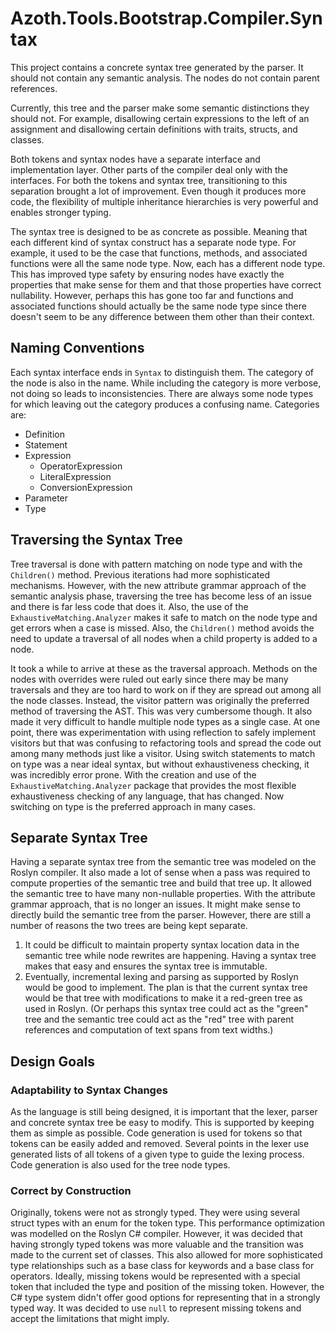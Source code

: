 # Azoth.Tools.Bootstrap.Compiler.Syntax

This project contains a concrete syntax tree generated by the parser. It should not contain any
semantic analysis. The nodes do not contain parent references.

Currently, this tree and the parser make some semantic distinctions they should not. For example,
disallowing certain expressions to the left of an assignment and disallowing certain definitions
with traits, structs, and classes.

Both tokens and syntax nodes have a separate interface and implementation layer. Other parts of the
compiler deal only with the interfaces. For both the tokens and syntax tree, transitioning to this
separation brought a lot of improvement. Even though it produces more code, the flexibility of
multiple inheritance hierarchies is very powerful and enables stronger typing.

The syntax tree is designed to be as concrete as possible. Meaning that each different kind of
syntax construct has a separate node type. For example, it used to be the case that functions,
methods, and associated functions were all the same node type. Now, each has a different node type.
This has improved type safety by ensuring nodes have exactly the properties that make sense for them
and that those properties have correct nullability. However, perhaps this has gone too far and
functions and associated functions should actually be the same node type since there doesn't seem to
be any difference between them other than their context.

## Naming Conventions

Each syntax interface ends in `Syntax` to distinguish them. The category of the node is also in the
name. While including the category is more verbose, not doing so leads to inconsistencies. There are
always some node types for which leaving out the category produces a confusing name. Categories are:

* Definition
* Statement
* Expression
  * OperatorExpression
  * LiteralExpression
  * ConversionExpression
* Parameter
* Type

## Traversing the Syntax Tree

Tree traversal is done with pattern matching on node type and with the `Children()` method. Previous
iterations had more sophisticated mechanisms. However, with the new attribute grammar approach of
the semantic analysis phase, traversing the tree has become less of an issue and there is far less
code that does it. Also, the use of the `ExhaustiveMatching.Analyzer` makes it safe to match on the
node type and get errors when a case is missed. Also, the `Children()` method avoids the need to
update a traversal of all nodes when a child property is added to a node.

It took a while to arrive at these as the traversal approach. Methods on the nodes with overrides
were ruled out early since there may be many traversals and they are too hard to work on if they are
spread out among all the node classes. Instead, the visitor pattern was originally the preferred
method of traversing the AST. This was very cumbersome though. It also made it very difficult to
handle multiple node types as a single case. At one point, there was experimentation with using
reflection to safely implement visitors but that was confusing to refactoring tools and spread the
code out among many methods just like a visitor. Using switch statements to match on type was a near
ideal syntax, but without exhaustiveness checking, it was incredibly error prone. With the creation
and use of the `ExhaustiveMatching.Analyzer` package that provides the most flexible exhaustiveness
checking of any language, that has changed. Now switching on type is the preferred approach in many
cases.

## Separate Syntax Tree

Having a separate syntax tree from the semantic tree was modeled on the Roslyn compiler. It also
made a lot of sense when a pass was required to compute properties of the semantic tree and build
that tree up. It allowed the semantic tree to have many non-nullable properties. With the attribute
grammar approach, that is no longer an issues. It might make sense to directly build the semantic
tree from the parser. However, there are still a number of reasons the two trees are being kept
separate.

1. It could be difficult to maintain property syntax location data in the semantic tree while node
   rewrites are happening. Having a syntax tree makes that easy and ensures the syntax tree is
   immutable.
2. Eventually, incremental lexing and parsing as supported by Roslyn would be good to implement. The
   plan is that the current syntax tree would be that tree with modifications to make it a red-green
   tree as used in Roslyn. (Or perhaps this syntax tree could act as the "green" tree and the
   semantic tree could act as the "red" tree with parent references and computation of text spans
   from text widths.)

## Design Goals

### Adaptability to Syntax Changes

As the language is still being designed, it is important that the lexer, parser and concrete syntax
tree be easy to modify. This is supported by keeping them as simple as possible. Code generation is
used for tokens so that tokens can be easily added and removed. Several points in the lexer use
generated lists of all tokens of a given type to guide the lexing process. Code generation is also
used for the tree node types.

### Correct by Construction

Originally, tokens were not as strongly typed. They were using several struct types with an enum for
the token type. This performance optimization was modelled on the Roslyn C# compiler. However, it
was decided that having strongly typed tokens was more valuable and the transition was made to the
current set of classes. This also allowed for more sophisticated type relationships such as a base
class for keywords and a base class for operators. Ideally, missing tokens would be represented with
a special token that included the type and position of the missing token. However, the C# type
system didn't offer good options for representing that in a strongly typed way. It was decided to
use `null` to represent missing tokens and accept the limitations that might imply.
